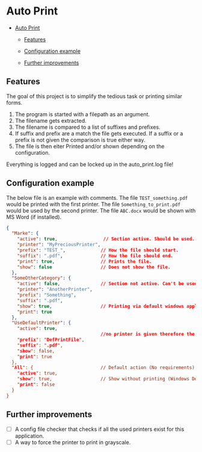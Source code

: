 # Auto Print

<!--TOC-->

- [Auto Print](#auto-print)
  - [Features](#features)
  - [Configuration example](#configuration-example)
  - [Further improvements](#further-improvements)

<!--TOC-->

## Features

The goal of this project is to simplify the tedious task or printing similar forms.

1. The program is started with a filepath as an argument.
2. The filename gets extracted.
3. The filename is compared to a list of suffixes and prefixes.
4. If suffix and prefix are a match the file gets executed.
If a suffix or a prefix is not given the comparison is true either way.
5. The file is then eiter Printed and/or shown depending on the configuration.

Everything is logged and can be locked up in the auto_print.log file!

## Configuration example

The below file is an example with comments.
The file `TEST_something.pdf` would be printed with the first printer.
The file `Something_to_print.pdf` would be used by the second printer.
The file `ABC.docx` would be shown with MS Word (if installed).
```json
{
  "Marke": {
    "active": true,                 // Section active. Should be used.
    "printer": "MyPreciousPrinter",
    "prefix": "TEST_",             // How the file should start.
    "suffix": ".pdf",              // How the file should end.
    "print": true,                 // Prints the file.
    "show": false                  // Does not show the file.
  },
  "SomeOtherCategory": {
    "active": false,               // Section not active. Can't be used.
    "printer": "AnotherPrinter",
    "prefix": "Something",
    "suffix": ".pdf",
    "show": true,                  // Printing via default windows application
    "print": true
  },
  "UseDefaultPrinter": {
    "active": true,
                                   //no printer is given therefore the default printer is used."
    "prefix": "DefPrintFile",
    "suffix": ".pdf",
    "show": false,
    "print": true
  },
  "All": {                         // Default action (No requirements)
    "active": true,               
    "show": true,                  // Show without printing (Windows Default action)
    "print": false
  }
}
```

## Further improvements

- [ ] A config file checker that checks 
if all the used printers exist for this application.
- [ ] A way to force the printer to print in grayscale.
